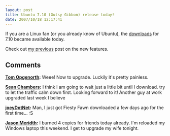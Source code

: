 ```yaml
---
layout: post
title: Ubuntu 7.10 (Gutsy Gibbon) release today!
date: 2007/10/18 12:17:41
---
```



If you are a Linux fan (or you already know of Ubuntu), the [downloads](http://www.ubuntu.com/getubuntu/download) for 7.10 became available today.

Check out [my previous](http://www.lostechies.com/blogs/jason_meridth/archive/2007/09/28/ubuntu-7-10-gutsy-gibbon-beta-released-yesterday-final-release-in-october.aspx) post on the new features.

## Comments

**[Tom Opgenorth](#162 "2007-10-18 15:04:51"):** Weee! Now to upgrade. Luckily it's pretty painless.

**[Sean Chambers](#163 "2007-10-18 15:25:07"):** I think I am going to wait just a little bit until I download. try to let the traffic calm down first. Looking forward to it! Another guy at work upgraded last week I believe

**[joeyDotNet](#164 "2007-10-18 19:42:26"):** Man, I just got Fiesty Fawn downloaded a few days ago for the first time... :S

**[Jason Meridth](#165 "2007-10-18 20:49:55"):** I burned 4 copies for friends today already. I'm reloaded my Windows laptop this weekend. I get to upgrade my wife tonight.

